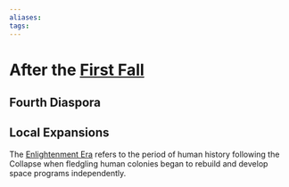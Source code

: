 ```yaml
---
aliases:
tags:
---
```


# After the [First Fall](../../Organisation/first-empire.md#Collapse)

## Fourth Diaspora

## Local Expansions 

The [Enlightenment Era](../enlightenment-era.md) refers to the period of human history following the Collapse when fledgling human colonies began to rebuild and develop space programs independently.
